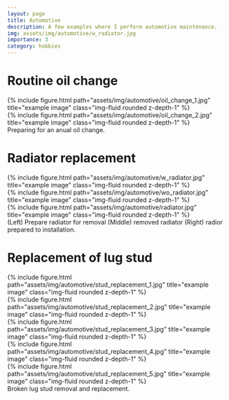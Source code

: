 ```yaml
---
layout: page
title: Automotive
description: A few examples where I perform automotive maintenance.
img: assets/img/automotive/w_radiator.jpg
importance: 3
category: hobbies
---
```


# Routine oil change

<div class="row">
    <div class="col-sm mt-3 mt-md-0">
        {% include figure.html path="assets/img/automotive/oil_change_1.jpg" 
        title="example image" 
        class="img-fluid rounded z-depth-1" %}
    </div>
    <div class="col-sm mt-3 mt-md-0">
        {% include figure.html path="assets/img/automotive/oil_change_2.jpg" 
        title="example image" 
        class="img-fluid rounded z-depth-1" %}
    </div>
</div>
<div class="caption">
    Preparing for an anual oil change.
</div>

# Radiator replacement


<div class="row">
    <div class="col-sm mt-3 mt-md-0">
        {% include figure.html path="assets/img/automotive/w_radiator.jpg" 
        title="example image" 
        class="img-fluid rounded z-depth-1" %}
    </div>
    <div class="col-sm mt-3 mt-md-0">
        {% include figure.html path="assets/img/automotive/wo_radiator.jpg" 
        title="example image" 
        class="img-fluid rounded z-depth-1" %}
    </div>
    <div class="col-sm mt-3 mt-md-0">
        {% include figure.html path="assets/img/automotive/radiator.jpg" 
        title="example image" 
        class="img-fluid rounded z-depth-1" %}
    </div>
</div>
<div class="caption">
    (Left) Prepare radiator for removal (Middle) removed radiator (Right) radior prepared to installation.
</div>

# Replacement of lug stud

<div class="row">
    <div class="col-sm mt-3 mt-md-0">
        {% include figure.html path="assets/img/automotive/stud_replacement_1.jpg" 
        title="example image" 
        class="img-fluid rounded z-depth-1" %}
    </div>
    <div class="col-sm mt-3 mt-md-0">
        {% include figure.html path="assets/img/automotive/stud_replacement_2.jpg" 
        title="example image" 
        class="img-fluid rounded z-depth-1" %}
    </div>
    <div class="col-sm mt-3 mt-md-0">
        {% include figure.html path="assets/img/automotive/stud_replacement_3.jpg" 
        title="example image" 
        class="img-fluid rounded z-depth-1" %}
    </div>
    <div class="col-sm mt-3 mt-md-0">
        {% include figure.html path="assets/img/automotive/stud_replacement_4.jpg" 
        title="example image" 
        class="img-fluid rounded z-depth-1" %}
    </div>
    <div class="col-sm mt-3 mt-md-0">
        {% include figure.html path="assets/img/automotive/stud_replacement_5.jpg" 
        title="example image" 
        class="img-fluid rounded z-depth-1" %}
    </div>
</div>
<div class="caption">
    Broken lug stud removal and replacement.
</div>